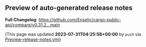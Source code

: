## Preview of auto-generated release notes
<!-- Release notes generated using configuration in .github/release.yml at main -->



**Full Changelog**: https://github.com/Enselic/cargo-public-api/compare/v0.31.2...main


(This page was updated **2023-07-31T04:25:58+00:00** by `push` via [Preview-release-notes.yml](https://github.com/Enselic/cargo-public-api/actions/runs/5710597360))
